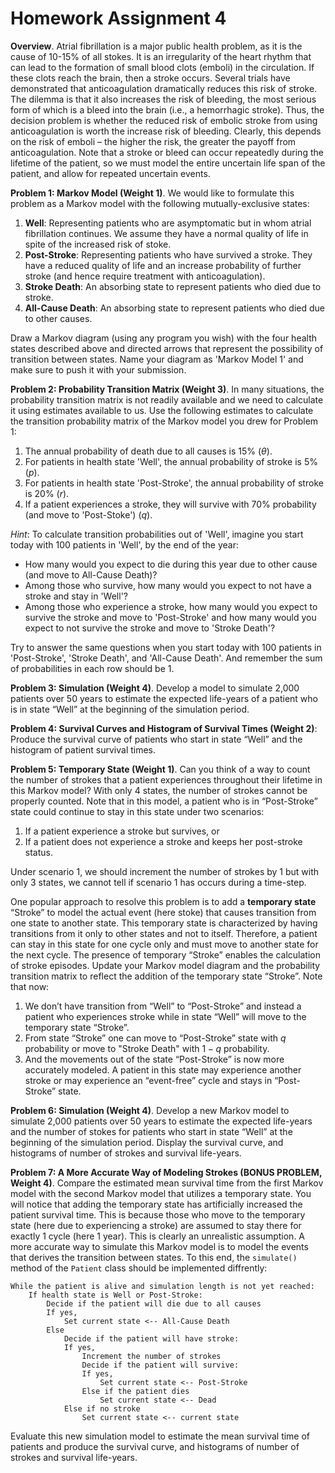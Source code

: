 # Homework Assignment 4

**Overview**. 
Atrial fibrillation is a major public health problem, as it is the cause of 10-15% of all stokes. 
It is an irregularity of the heart rhythm that can lead to the formation of small blood clots (emboli) 
in the circulation. If these clots reach the brain, then a stroke occurs. Several trials have 
demonstrated that anticoagulation dramatically reduces this risk of stroke. 
The dilemma is that it also increases the risk of bleeding, 
the most serious form of which is a bleed into the brain (i.e., a hemorrhagic stroke). 
Thus, the decision problem is whether the reduced risk of embolic 
stroke from using anticoagulation is worth the increase risk of bleeding. 
Clearly, this depends on the risk of emboli – the higher the risk, the greater 
the payoff from anticoagulation. Note that a stroke or bleed can occur 
repeatedly during the lifetime of the patient, so we must model the entire uncertain 
life span of the patient, and allow for repeated uncertain events. 

**Problem 1: Markov Model (Weight 1)**.
We would like to formulate this problem as a Markov model with the following mutually-exclusive states:
1. **Well**: Representing patients who are asymptomatic but in whom atrial fibrillation continues. 
We assume they have a normal quality of life in spite of the increased risk of stoke.
2. **Post-Stroke**: Representing patients who have survived a stroke. They have a reduced quality of life
and an increase probability of further stroke (and hence require treatment with anticoagulation).
3. **Stroke Death**: An absorbing state to represent patients who died due to stroke.
4. **All-Cause Death**: An absorbing state to represent patients who died due to other causes.

Draw a Markov diagram (using any program you wish) with the four health states described above and 
directed arrows that represent the possibility of transition between states. Name your diagram as 'Markov Model 1' 
and make sure to push it with your submission. 


**Problem 2: Probability Transition Matrix (Weight 3)**.
In many situations, the probability transition matrix is not readily available and we need to calculate
it using estimates available to us. Use the following estimates to calculate the 
transition probability matrix of the Markov model you drew for Problem 1:

1. The annual probability of death due to all causes is 15% ($\theta$).
2. For patients in health state 'Well', the annual probability of stroke is 5% ($p$). 
2. For patients in health state 'Post-Stroke', the annual probability of stroke is 20% ($r$). 
3. If a patient experiences a stroke, they will survive with 70% probability (and move to 'Post-Stoke') ($q$). 

_Hint_: To calculate transition probabilities out of 'Well', imagine you start today with 100 patients in 'Well', 
by the end of the year:
- How many would you expect to die during this year due to other cause (and move to All-Cause Death)? 
- Among those who survive, how many would you expect to not have a stroke and stay in 'Well'?
- Among those who experience a stroke, how many would you expect to survive the stroke and move to 'Post-Stroke' and how many would you expect to not survive the stroke and move to 'Stroke Death'?
 
Try to answer the same questions when you start today with 100 patients in 
'Post-Stroke', 'Stroke Death', and 'All-Cause Death'. 
And remember the sum of probabilities in each row should be 1.


**Problem 3: Simulation (Weight 4)**. 
Develop a model to simulate 2,000 patients over 50 years to estimate the expected life-years of 
a patient who is in state “Well” at the beginning of the simulation period. 

**Problem 4: Survival Curves and Histogram of Survival Times (Weight 2)**: 
Produce the survival curve of patients who start in state “Well” and the histogram of patient survival times.

**Problem 5: Temporary State (Weight 1)**. 
Can you think of a way to count the number of strokes that a patient experiences throughout their lifetime
in this Markov model? With only 4 states, the number of strokes cannot be properly counted. 
Note that in this model, a patient who is in “Post-Stroke” state could continue to stay in 
this state under two scenarios: 
1. If a patient experience a stroke but survives, or
2. If a patient does not experience a stroke and keeps her post-stroke status. 

Under scenario 1, we should increment the number of strokes by 1 but with only 3 states, 
we cannot tell if scenario 1 has occurs during a time-step. 

One popular approach to resolve this problem is to add a **temporary state** “Stroke” to model 
the actual event (here stoke) that causes transition from one state to another state.
This temporary state is characterized by having transitions from it only to other 
states and not to itself. Therefore, a patient can stay in this state for one 
cycle only and must move to another state for the next cycle. 
The presence of temporary “Stroke” enables the calculation of stroke episodes. 
Update your Markov model diagram and the probability transition matrix 
to reflect the addition of the temporary state “Stroke”. Note that now:
 
1.	We don’t have transition from “Well” to “Post-Stroke” and instead a patient who experiences 
stroke while in state “Well” will move to the temporary state “Stroke”. 
2.	From state “Stroke” one can move to “Post-Stroke” state with $q$ probability or move to "Stroke Death" with $1-q$ probability. 
3.	And the movements out of the state “Post-Stroke” is now more accurately modeled. 
A patient in this state may experience another stroke 
or may experience an “event-free” cycle and stays in “Post-Stroke” state.

**Problem 6: Simulation (Weight 4)**. 
Develop a new Markov model to simulate 2,000 patients over 50 years to estimate the expected life-years 
and the number of stokes for patients who start in state “Well” at the beginning of the simulation period. 
Display the survival curve, and histograms of number of strokes and survival life-years.  


**Problem 7: A More Accurate Way of Modeling Strokes (BONUS PROBLEM, Weight 4)**. 
Compare the estimated mean survival time from the first Markov model with the second Markov model that utilizes 
a temporary state. 
You will notice that adding the temporary state has artificially increased the patient survival time. 
This is because those who move to the temporary state (here due to experiencing a stroke) are assumed
to stay there for exactly 1 cycle (here 1 year). This is clearly an unrealistic assumption. 
A more accurate way to simulate this Markov model is to model the events that derives 
the transition between states. 
To this end, the `simulate()` method of the `Patient` class should be implemented diffrently:

    While the patient is alive and simulation length is not yet reached:
        If health state is Well or Post-Stroke:
            Decide if the patient will die due to all causes
            If yes, 
                Set current state <-- All-Cause Death
            Else 
                Decide if the patient will have stroke:
                If yes,
                    Increment the number of strokes 
                    Decide if the patient will survive:
                    If yes, 
                        Set current state <-- Post-Stroke
                    Else if the patient dies
                        Set current state <-- Dead
                Else if no stroke 
                    Set current state <-- current state
 
Evaluate this new simulation model to estimate the mean survival time of patients
and produce the survival curve, and histograms of number of strokes and survival life-years.  
